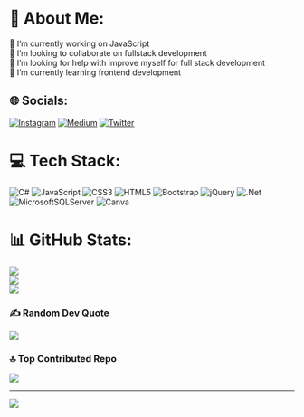 # 💫 About Me:
🔭 I’m currently working on JavaScript<br>👯 I’m looking to collaborate on fullstack development<br>🤝 I’m looking for help with improve myself for full stack development<br>🌱 I’m currently learning frontend development


## 🌐 Socials:
[![Instagram](https://img.shields.io/badge/Instagram-%23E4405F.svg?logo=Instagram&logoColor=white)](https://instagram.com/ozgeonline0) [![Medium](https://img.shields.io/badge/Medium-12100E?logo=medium&logoColor=white)](https://medium.com/@ozgeonline) [![Twitter](https://img.shields.io/badge/Twitter-%231DA1F2.svg?logo=Twitter&logoColor=white)](https://twitter.com/ozgeonline0) 

# 💻 Tech Stack:
![C#](https://img.shields.io/badge/c%23-%23239120.svg?style=flat&logo=c-sharp&logoColor=white) ![JavaScript](https://img.shields.io/badge/javascript-%23323330.svg?style=flat&logo=javascript&logoColor=%23F7DF1E) ![CSS3](https://img.shields.io/badge/css3-%231572B6.svg?style=flat&logo=css3&logoColor=white) ![HTML5](https://img.shields.io/badge/html5-%23E34F26.svg?style=flat&logo=html5&logoColor=white) ![Bootstrap](https://img.shields.io/badge/bootstrap-%23563D7C.svg?style=flat&logo=bootstrap&logoColor=white) ![jQuery](https://img.shields.io/badge/jquery-%230769AD.svg?style=flat&logo=jquery&logoColor=white) ![.Net](https://img.shields.io/badge/.NET-5C2D91?style=flat&logo=.net&logoColor=white) ![MicrosoftSQLServer](https://img.shields.io/badge/Microsoft%20SQL%20Sever-CC2927?style=flat&logo=microsoft%20sql%20server&logoColor=white) ![Canva](https://img.shields.io/badge/Canva-%2300C4CC.svg?style=flat&logo=Canva&logoColor=white)
# 📊 GitHub Stats:
![](https://github-readme-stats.vercel.app/api?username=ozgeonline&theme=midnight-purple&hide_border=false&include_all_commits=true&count_private=false)<br/>
![](https://github-readme-streak-stats.herokuapp.com/?user=ozgeonline&theme=midnight-purple&hide_border=false)<br/>
![](https://github-readme-stats.vercel.app/api/top-langs/?username=ozgeonline&theme=midnight-purple&hide_border=false&include_all_commits=true&count_private=false&layout=compact)

### ✍️ Random Dev Quote
![](https://quotes-github-readme.vercel.app/api?type=horizontal&theme=radical)

### 🔝 Top Contributed Repo
![](https://github-contributor-stats.vercel.app/api?username=ozgeonline&limit=5&theme=dark&combine_all_yearly_contributions=true)

---
[![](https://visitcount.itsvg.in/api?id=ozgeonline&icon=0&color=1)](https://visitcount.itsvg.in) 

<!-- Proudly created with GPRM ( https://gprm.itsvg.in ) -->
